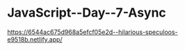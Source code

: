 # JavaScript--Day--7-Async

https://6544ac675d968a5efcf05e2d--hilarious-speculoos-e9518b.netlify.app/
